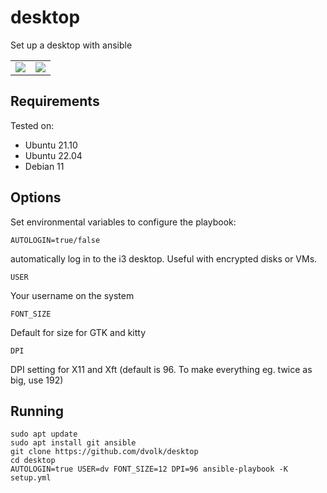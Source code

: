 # desktop

Set up a desktop with ansible

<table>
    <tr>
        <td><img src="https://i.imgur.com/XfdJyYP.png"></td>
        <td><img src="https://i.imgur.com/hqS89hh.png"></td>
    </tr>
</table>

## Requirements

Tested on:

- Ubuntu 21.10
- Ubuntu 22.04
- Debian 11

## Options

Set environmental variables to configure the playbook:

    AUTOLOGIN=true/false

automatically log in to the i3 desktop. Useful with encrypted disks or VMs.

    USER

Your username on the system

    FONT_SIZE

Default for size for GTK and kitty

    DPI

DPI setting for X11 and Xft (default is 96. To make everything eg. twice as big, use 192)

## Running

    sudo apt update
    sudo apt install git ansible
    git clone https://github.com/dvolk/desktop
    cd desktop
    AUTOLOGIN=true USER=dv FONT_SIZE=12 DPI=96 ansible-playbook -K setup.yml
